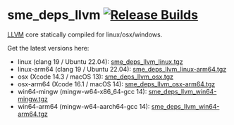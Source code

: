 # sme_deps_llvm [![Release Builds](https://github.com/spatial-model-editor/sme_deps_llvm/actions/workflows/release.yml/badge.svg)](https://github.com/spatial-model-editor/sme_deps_llvm/actions/workflows/release.yml)

[LLVM](https://llvm.org/) core statically compiled for linux/osx/windows.

Get the latest versions here:

- linux (clang 19 / Ubuntu 22.04): [sme_deps_llvm_linux.tgz](https://github.com/spatial-model-editor/sme_deps_llvm/releases/latest/download/sme_deps_llvm_linux.tgz)
- linux-arm64 (clang 19 / Ubuntu 22.04): [sme_deps_llvm_linux-arm64.tgz](https://github.com/spatial-model-editor/sme_deps_llvm/releases/latest/download/sme_deps_llvm_linux-arm64.tgz)
- osx (Xcode 14.3 / macOS 13): [sme_deps_llvm_osx.tgz](https://github.com/spatial-model-editor/sme_deps_llvm/releases/latest/download/sme_deps_llvm_osx.tgz)
- osx-arm64 (Xcode 16.1 / macOS 14): [sme_deps_llvm_osx-arm64.tgz](https://github.com/spatial-model-editor/sme_deps_llvm/releases/latest/download/sme_deps_llvm_osx-arm64.tgz)
- win64-mingw (mingw-w64-x86_64-gcc 14): [sme_deps_llvm_win64-mingw.tgz](https://github.com/spatial-model-editor/sme_deps_llvm/releases/latest/download/sme_deps_llvm_win64-mingw.tgz)
- win64-arm64 (mingw-w64-aarch64-gcc 14): [sme_deps_llvm_win64-arm64.tgz](https://github.com/spatial-model-editor/sme_deps_llvm/releases/latest/download/sme_deps_llvm_win64-arm64.tgz)
